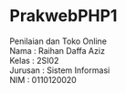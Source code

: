 # PrakwebPHP1
Penilaian dan Toko Online <br>
Nama : Raihan Daffa Aziz <br>
Kelas : 2SI02 <br>
Jurusan : Sistem Informasi <br>
NIM : 0110120020
